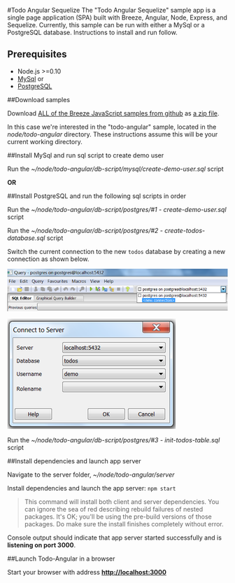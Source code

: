 #Todo Angular Sequelize
The "Todo Angular Sequelize" sample app is a single page application (SPA) built with Breeze, Angular, Node, Express, and Sequelize. Currently, this sample can be run with either a MySql or a PostgreSQL database. Instructions to install and run follow.

## Prerequisites
* Node.js >=0.10
* [MySql](http://www.mysql.com) or
* [PostgreSQL](http://www.postgresql.org)

##Download samples

Download [ALL of the Breeze JavaScript samples from github](https://github.com/Breeze/breeze.js.samples "breeze.js.samples on github")
as [a zip file](https://github.com/Breeze/breeze.js.samples/archive/master.zip "breeze.js.samples zip file").

In this case we're interested in the "todo-angular" sample, located in the *node/todo-angular* directory.
These instructions assume this will be your current working directory.

##Install MySql and run sql script to create demo user

Run the *~/node/todo-angular/db-script/mysql/create-demo-user.sql* script

**OR**

##Install PostgreSQL and run the following sql scripts in order

Run the *~/node/todo-angular/db-script/postgres/#1 - create-demo-user.sql* script

Run the *~/node/todo-angular/db-script/postgres/#2 - create-todos-database.sql* script

Switch the current connection to the new `todos` database by creating a new connection as shown below.

![](images/switch_connection_01.png?raw=true)

![](images/switch_connection_02.png?raw=true)

Run the *~/node/todo-angular/db-script/postgres/#3 - init-todos-table.sql* script

##Install dependencies and launch app server

Navigate to the server folder, *~/node/todo-angular/server*

Install dependencies and launch the app server: `npm start`

>This command will install both client and server dependencies. You can ignore the sea of red describing rebuild failures  of nested packages. It's OK; you'll be using the pre-build versions of those packages. Do make sure the install finishes completely without error.

Console output should indicate that app server started successfully and is **listening on port 3000**.

##Launch Todo-Angular in a browser

Start your browser with address [**http://localhost:3000**](http://localhost:3000)